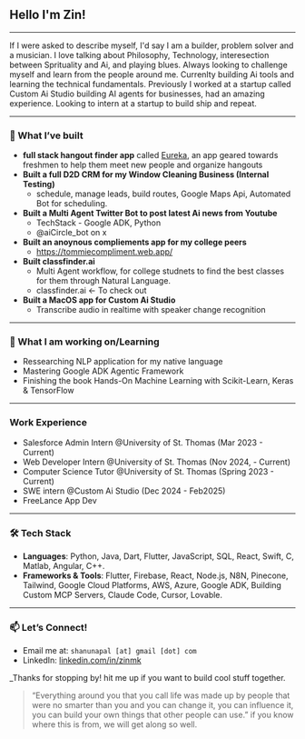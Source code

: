 ## Hello I'm Zin!
---

If I were asked to describe myself, I'd say I am a builder, problem solver and a musician. I love talking about Philosophy, Technology, interesection between Sprituality and Ai, and playing blues. Always looking to challenge myself and learn from the people around me. Currenlty building Ai tools and learning the technical fundamentals. Previously I worked at a startup called Custom Ai Studio building AI agents for businesses, had an amazing experience. Looking to intern at a startup to build ship and repeat. 

---

### 💼 What I’ve built 

- **full stack hangout finder app** called [Eureka](https://eurekastudy.app), an app geared towards freshmen to help them meet new people and organize hangouts
- **Built a full D2D CRM for my Window Cleaning Business (Internal Testing)**
  - schedule, manage leads, build routes, Google Maps Api, Automated Bot for scheduling.
- **Built a Multi Agent Twitter Bot to post latest Ai news from Youtube**
  - TechStack - Google ADK, Python
  - @aiCircle_bot on x
- **Built an anoynous compliements app for my college peers**
    - https://tommiecompliment.web.app/   
- **Built classfinder.ai**
    - Multi Agent workflow, for college studnets to find the best classes for them through Natural Language.
    - classfinder.ai <- To check out
- **Built a MacOS app for Custom Ai Studio**
    - Transcribe audio in realtime with speaker change recognition

---

### 🌱 What I am working on/Learning

- Ressearching NLP application for my native language 
- Mastering Google ADK Agentic Framework
- Finishing the book Hands-On Machine Learning with Scikit-Learn, Keras & TensorFlow

---

### Work Experience

- Salesforce Admin Intern @University of St. Thomas  (Mar 2023 - Current)
- Web Developer Intern @University of St. Thomas (Nov 2024, - Current)
- Computer Science Tutor @University of St. Thomas (Spring 2023 - Current)
- SWE intern @Custom Ai Studio (Dec 2024 - Feb2025)
- FreeLance App Dev
---

### 🛠️ Tech Stack

- **Languages**: Python, Java, Dart, Flutter, JavaScript, SQL, React, Swift, C, Matlab, Angular, C++. 
- **Frameworks & Tools**: Flutter, Firebase, React, Node.js, N8N, Pinecone, Tailwind, Google Cloud Platforms, AWS, Azure, Google ADK, Building Custom MCP Servers, Claude Code, Cursor, Lovable. 
---


### 📫 Let’s Connect!

- Email me at: `shanunapal [at] gmail [dot] com`
- LinkedIn: [linkedin.com/in/zinmk](https://linkedin.com/in/zinmk)

_Thanks for stopping by! hit me up if you want to build cool stuff together.

> “Everything around you that you call life was made up by people that were no smarter than you and you can change it, you can influence it, you can build your own things that other people can use.” if you know where this is from, we will get along so well. 
